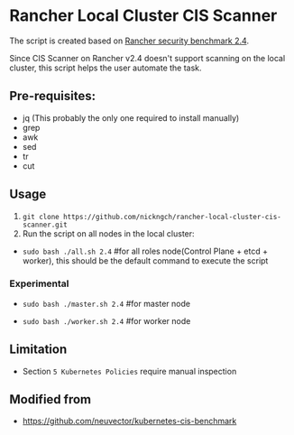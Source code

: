 # Rancher Local Cluster CIS Scanner

The script is created based on [Rancher security benchmark 2.4](https://rancher.com/docs/rancher/v2.x/en/security/rancher-2.4/benchmark-2.4/).

Since CIS Scanner on Rancher v2.4 doesn't support scanning on the local cluster, this script helps the user automate the task.

## Pre-requisites:
- jq (This probably the only one required to install manually)
- grep
- awk
- sed
- tr
- cut

## Usage
1. `git clone https://github.com/nickngch/rancher-local-cluster-cis-scanner.git`
2. Run the script on all nodes in the local cluster:
- `sudo bash ./all.sh 2.4` #for all roles node(Control Plane + etcd + worker), this should be the default command to execute the script


### Experimental
- `sudo bash ./master.sh 2.4` #for master node

- `sudo bash ./worker.sh 2.4` #for worker node

## Limitation
- Section `5 Kubernetes Policies` require manual inspection

## Modified from
- https://github.com/neuvector/kubernetes-cis-benchmark
